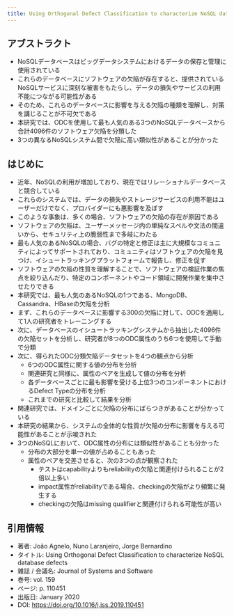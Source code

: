 ```yaml
---
title: Using Orthogonal Defect Classification to characterize NoSQL database defects
---
```

## アブストラクト
- NoSQLデータベースはビッグデータシステムにおけるデータの保存と管理に使用されている
- これらのデータベースにソフトウェアの欠陥が存在すると、提供されているNoSQLサービスに深刻な被害をもたらし、データの損失やサービスの利用不能につながる可能性がある
- そのため、これらのデータベースに影響を与える欠陥の種類を理解し、対策を講じることが不可欠である
- 本研究では、ODCを使用して最も人気のある3つのNoSQLデータベースから合計4096件のソフトウェア欠陥を分類した
- 3つの異なるNoSQLシステム間で欠陥に高い類似性があることが分かった
## はじめに
- 近年、NoSQLの利用が増加しており、現在ではリレーショナルデータベースと競合している
- これらのシステムでは、データの損失やストレージサービスの利用不能はユーザーだけでなく、プロバイダーにも悪影響を及ぼす
- このような事象は、多くの場合、ソフトウェアの欠陥の存在が原因である
- ソフトウェアの欠陥は、ユーザーメッセージ内の単純なスペルや文法の間違いから、セキュリティ上の脆弱性まで多岐にわたる
- 最も人気のあるNoSQLの場合、バグの特定と修正は主に大規模なコミュニティによってサポートされており、コミュニティはソフトウェアの欠陥を見つけ、イシュートラッキングプラットフォームで報告し、修正を促す
- ソフトウェアの欠陥の性質を理解することで、ソフトウェアの検証作業の焦点を絞り込んだり、特定のコンポーネントやコード領域に開発作業を集中させたりできる
- 本研究では、最も人気のあるNoSQLの1つである、MongoDB、Cassandra、HBaseの欠陥を分析
- まず、これらのデータベースに影響する300の欠陥に対して、ODCを適用して1人の研究者をトレーニングする
- 次に、データベースのイシュートラッキングシステムから抽出した4096件の欠陥セットを分析し、研究者が8つのODC属性のうち6つを使用して手動で分類
- 次に、得られたODC分類欠陥データセットを4つの観点から分析
	- 6つのODC属性に関する値の分布を分析
	- 関連研究と同様に、属性のペアを生成して値の分布を分析
	- 各データベースごとに最も影響を受ける上位3つのコンポーネントにおけるDefect Typeの分布を分析
	- これまでの研究と比較して結果を分析
- 関連研究では、ドメインごとに欠陥の分布にばらつきがあることが分かっている
- 本研究の結果から、システムの全体的な性質が欠陥の分布に影響を与える可能性があることが示唆された
- 3つのNoSQLにおいて、ODC属性の分布には類似性があることも分かった
	- 分布の大部分を単一の値が占めることもあった
	- 属性のペアを交差させると、次の3つの点が観察された
		- テストはcapabilityよりもreliabilityの欠陥と関連付けられることが2倍以上多い
		- impact属性がreliabilityである場合、checkingの欠陥がより頻繁に発生する
		- checkingの欠陥はmissing qualifierと関連付けられる可能性が高い

## 引用情報
- 著者: João Agnelo, Nuno Laranjeiro, Jorge Bernardino
- タイトル: Using Orthogonal Defect Classification to characterize NoSQL database defects
- 雑誌 / 会議名: Journal of Systems and Software
- 巻号: vol. 159
- ページ: p. 110451
- 出版日: January 2020
- DOI: https://doi.org/10.1016/j.jss.2019.110451

